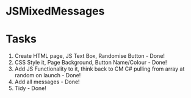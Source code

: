 # JSMixedMessages


# Tasks
1. Create HTML page, JS Text Box, Randomise Button - Done!
2. CSS Style it, Page Background, Button Name/Colour - Done!
3. Add JS Functionality to it, think back to CM C# pulling from array at random on launch - Done!
4. Add all messages - Done!
5. Tidy - Done!